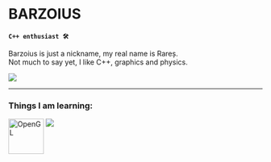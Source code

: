 # BARZOIUS

**`C++ enthusiast 🛠`**
                                                                    
Barzoius is just a nickname, my real name is Rareș.                            
Not much to say yet, I like C++, graphics and physics.                           
               
   <p align="left">
      <a href="https://www.linkedin.com/in/moisel-rares-936258268/">
       <img src="https://img.shields.io/badge/linkedin-%230077B5.svg?&style=for-the-badge&logo=linkedin&logoColor=white" /> </a>
   
---
   ###  Things I am learning:
   <a href="https://skillicons.dev">
    <img src="https://skillicons.dev/icons?i=cpp" />
    <img align="left" alt="OpenGL" width="70px" style="padding-right:1px;" src="https://cdn.jsdelivr.net/gh/devicons/devicon/icons/opengl/opengl-plain.svg" />
  </a>


  
   
